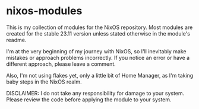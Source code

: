 # nixos-modules
This is my collection of modules for the NixOS repository. Most modules are created for the stable 23.11 version unless stated otherwise in the module's readme.

I'm at the very beginning of my journey with NixOS, so I'll inevitably make mistakes or approach problems incorrectly. If you notice an error or have a different approach, please leave a comment.

Also, I'm not using flakes yet, only a little bit of Home Manager, as I'm taking baby steps in the NixOS realm.

DISCLAIMER: I do not take any responsibility for damage to your system. Please review the code before applying the module to your system.